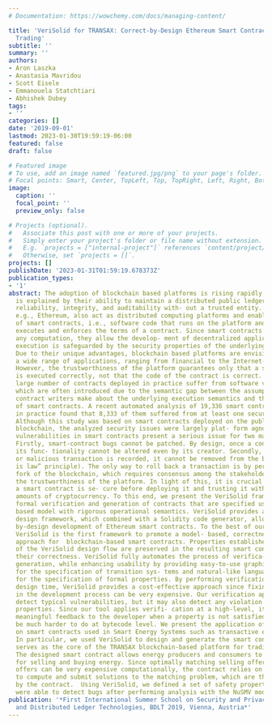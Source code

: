```yaml
---
# Documentation: https://wowchemy.com/docs/managing-content/

title: 'VeriSolid for TRANSAX: Correct-by-Design Ethereum Smart Contracts for Energy
  Trading'
subtitle: ''
summary: ''
authors:
- Aron Laszka
- Anastasia Mavridou
- Scott Eisele
- Emmanouela Statchtiari
- Abhishek Dubey
tags:
- ''
categories: []
date: '2019-09-01'
lastmod: 2023-01-30T19:59:19-06:00
featured: false
draft: false

# Featured image
# To use, add an image named `featured.jpg/png` to your page's folder.
# Focal points: Smart, Center, TopLeft, Top, TopRight, Left, Right, BottomLeft, Bottom, BottomRight.
image:
  caption: ''
  focal_point: ''
  preview_only: false

# Projects (optional).
#   Associate this post with one or more of your projects.
#   Simply enter your project's folder or file name without extension.
#   E.g. `projects = ["internal-project"]` references `content/project/deep-learning/index.md`.
#   Otherwise, set `projects = []`.
projects: []
publishDate: '2023-01-31T01:59:19.678373Z'
publication_types:
- '1'
abstract: The adoption of blockchain based platforms is rising rapidly. Their popularity
  is explained by their ability to maintain a distributed public ledger, providing
  reliability, integrity, and auditability with- out a trusted entity. Recent platforms,
  e.g., Ethereum, also act as distributed computing platforms and enable the creation
  of smart contracts, i.e., software code that runs on the platform and automatically
  executes and enforces the terms of a contract. Since smart contracts can perform
  any computation, they allow the develop- ment of decentralized applications, whose
  execution is safeguarded by the security properties of the underlying platform.
  Due to their unique advantages, blockchain based platforms are envisioned to have
  a wide range of applications, ranging from financial to the Internet-of-Things.
  However, the trustworthiness of the platform guarantees only that a smart contract
  is executed correctly, not that the code of the contract is correct. In fact, a
  large number of contracts deployed in practice suffer from software vulnerabilities,
  which are often introduced due to the semantic gap between the assumptions that
  contract writers make about the underlying execution semantics and the actual semantics
  of smart contracts. A recent automated analysis of 19,336 smart contracts deployed
  in practice found that 8,333 of them suffered from at least one security issue.
  Although this study was based on smart contracts deployed on the public Ethereum
  blockchain, the analyzed security issues were largely plat- form agnostic.  Security
  vulnerabilities in smart contracts present a serious issue for two main reasons.
  Firstly, smart-contract bugs cannot be patched. By design, once a contract is deployed,
  its func- tionality cannot be altered even by its creator. Secondly, once a faulty
  or malicious transaction is recorded, it cannot be removed from the blockchain (“code
  is law” principle). The only way to roll back a transaction is by performing a hard
  fork of the blockchain, which requires consensus among the stakeholders and undermines
  the trustworthiness of the platform. In light of this, it is crucial to ensure that
  a smart contract is se- cure before deploying it and trusting it with significant
  amounts of cryptocurrency. To this end, we present the VeriSolid framework for the
  formal verification and generation of contracts that are specified using a transition-system
  based model with rigorous operational semantics. VeriSolid provides an end-to-end
  design framework, which combined with a Solidity code generator, allows the correct-
  by-design development of Ethereum smart contracts. To the best of our knowledge,
  VeriSolid is the first framework to promote a model- based, correctness-by-design
  approach for  blockchain-based smart contracts. Properties established at any step
  of the VeriSolid design flow are preserved in the resulting smart contracts, guaranteeing
  their correctness. VeriSolid fully automates the process of verifica- tion and code
  generation, while enhancing usability by providing easy-to-use graphical editors
  for the specification of transition sys- tems and natural-like language templates
  for the specification of formal properties. By performing verification early at
  design time, VeriSolid provides a cost-effective approach since fixing bugs later
  in the development process can be very expensive. Our verification approach can
  detect typical vulnerabilities, but it may also detect any violation of required
  properties. Since our tool applies verifi- cation at a high-level, it can provide
  meaningful feedback to the developer when a property is not satisfied, which would
  be much harder to do at bytecode level. We present the application of VeriSolid
  on smart contracts used in Smart Energy Systems such as transactive energy platforms.
  In particular, we used VeriSolid to design and generate the smart contract that
  serves as the core of the TRANSAX blockchain-based platform for trading energy futures.
  The designed smart contract allows energy producers and consumers to post offers
  for selling and buying energy. Since optimally matching selling offers with buying
  offers can be very expensive computationally, the contract relies on external solvers
  to compute and submit solutions to the matching problem, which are then checked
  by the contract.  Using VeriSolid, we defined a set of safety properties and we
  were able to detect bugs after performing analysis with the NuSMV model checker.
publication: '*First International Summer School on Security and Privacy for Blockchains
  and Distributed Ledger Technologies, BDLT 2019, Vienna, Austria*'
---
```

